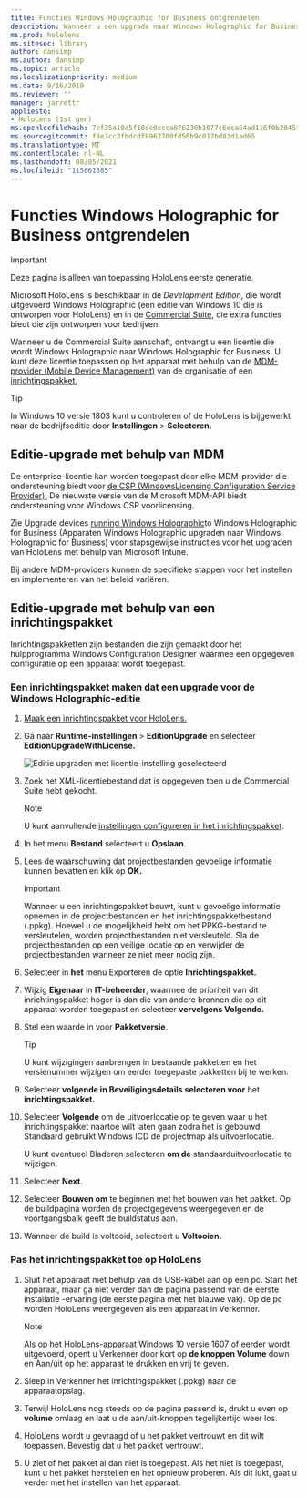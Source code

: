 ```yaml
---
title: Functies Windows Holographic for Business ontgrendelen
description: Wanneer u een upgrade naar Windows Holographic for Business, HoloLens extra functies die zijn ontworpen voor bedrijven.
ms.prod: hololens
ms.sitesec: library
author: dansimp
ms.author: dansimp
ms.topic: article
ms.localizationpriority: medium
ms.date: 9/16/2019
ms.reviewer: ''
manager: jarrettr
appliesto:
- HoloLens (1st gen)
ms.openlocfilehash: 7cf35a10a5f18dc0ccca876230b1677c6eca54ad116f0b2045fc1b269ac6c4b0
ms.sourcegitcommit: f8e7cc2fbdcdf8962700fd50b9c017bd83d1ad65
ms.translationtype: MT
ms.contentlocale: nl-NL
ms.lasthandoff: 08/05/2021
ms.locfileid: "115661885"
---
```

# <a name="unlock-windows-holographic-for-business-features"></a>Functies Windows Holographic for Business ontgrendelen

> [!IMPORTANT]
> Deze pagina is alleen van toepassing HoloLens eerste generatie.

Microsoft HoloLens is beschikbaar in de *Development Edition*, die wordt uitgevoerd Windows Holographic (een editie van Windows 10 die is ontworpen voor HoloLens) en in de [Commercial Suite](hololens-commercial-features.md), die extra functies biedt die zijn ontworpen voor bedrijven.

Wanneer u de Commercial Suite aanschaft, ontvangt u een licentie die wordt Windows Holographic naar Windows Holographic for Business. U kunt deze licentie toepassen op het apparaat met behulp van de [MDM-provider (Mobile Device Management)](#edition-upgrade-by-using-mdm) van de organisatie of een [inrichtingspakket.](#edition-upgrade-by-using-a-provisioning-package)

> [!TIP]
> In Windows 10 versie 1803 kunt u controleren of de HoloLens is bijgewerkt naar de bedrijfseditie door **Instellingen**  >  **Selecteren.**

## <a name="edition-upgrade-by-using-mdm"></a>Editie-upgrade met behulp van MDM

De enterprise-licentie kan worden toegepast door elke MDM-provider die ondersteuning biedt voor [de CSP (WindowsLicensing Configuration Service Provider).](https://msdn.microsoft.com/library/windows/hardware/dn904983.aspx) De nieuwste versie van de Microsoft MDM-API biedt ondersteuning voor Windows CSP voorlicensing.

Zie Upgrade devices [running Windows Holographic](/intune/holographic-upgrade)to Windows Holographic for Business (Apparaten Windows Holographic upgraden naar Windows Holographic for Business) voor stapsgewijse instructies voor het upgraden van HoloLens met behulp van Microsoft Intune.

 Bij andere MDM-providers kunnen de specifieke stappen voor het instellen en implementeren van het beleid variëren.

## <a name="edition-upgrade-by-using-a-provisioning-package"></a>Editie-upgrade met behulp van een inrichtingspakket

Inrichtingspakketten zijn bestanden die zijn gemaakt door het hulpprogramma Windows Configuration Designer waarmee een opgegeven configuratie op een apparaat wordt toegepast.

### <a name="create-a-provisioning-package-that-upgrades-the-windows-holographic-edition"></a>Een inrichtingspakket maken dat een upgrade voor de Windows Holographic-editie

1. [Maak een inrichtingspakket voor HoloLens.](hololens-provisioning.md)
1. Ga naar **Runtime-instellingen**  >  **EditionUpgrade** en selecteer **EditionUpgradeWithLicense.**

    ![Editie upgraden met licentie-instelling geselecteerd](images/icd1.png)

1. Zoek het XML-licentiebestand dat is opgegeven toen u de Commercial Suite hebt gekocht.

    > [!NOTE]
    > U kunt aanvullende [instellingen configureren in het inrichtingspakket](hololens-provisioning.md).

1. In het menu **Bestand** selecteert u **Opslaan**. 

1. Lees de waarschuwing dat projectbestanden gevoelige informatie kunnen bevatten en klik op **OK.**

    > [!IMPORTANT]
    > Wanneer u een inrichtingspakket bouwt, kunt u gevoelige informatie opnemen in de projectbestanden en het inrichtingspakketbestand (.ppkg). Hoewel u de mogelijkheid hebt om het PPKG-bestand te versleutelen, worden projectbestanden niet versleuteld. Sla de projectbestanden op een veilige locatie op en verwijder de projectbestanden wanneer ze niet meer nodig zijn.

1. Selecteer in **het** menu Exporteren de optie **Inrichtingspakket.**

1. Wijzig **Eigenaar** in **IT-beheerder**, waarmee de prioriteit van dit inrichtingspakket hoger is dan die van andere bronnen die op dit apparaat worden toegepast en selecteer **vervolgens Volgende.**

1. Stel een waarde in voor **Pakketversie**.

    > [!TIP]
    > U kunt wijzigingen aanbrengen in bestaande pakketten en het versienummer wijzigen om eerder toegepaste pakketten bij te werken.

1. Selecteer **volgende in Beveiligingsdetails selecteren voor** het **inrichtingspakket.**

1. Selecteer **Volgende** om de uitvoerlocatie op te geven waar u het inrichtingspakket naartoe wilt laten gaan zodra het is gebouwd. Standaard gebruikt Windows ICD de projectmap als uitvoerlocatie.

    U kunt eventueel Bladeren selecteren **om de** standaarduitvoerlocatie te wijzigen.

1. Selecteer **Next**.

1. Selecteer **Bouwen om** te beginnen met het bouwen van het pakket. Op de buildpagina worden de projectgegevens weergegeven en de voortgangsbalk geeft de buildstatus aan.

1. Wanneer de build is voltooid, selecteert u **Voltooien.**

### <a name="apply-the-provisioning-package-to-hololens"></a>Pas het inrichtingspakket toe op HoloLens

1. Sluit het apparaat met behulp van de USB-kabel aan op een pc. Start het apparaat, maar ga  niet verder dan de pagina passend van de eerste installatie -ervaring (de eerste pagina met het blauwe vak). Op de pc worden HoloLens weergegeven als een apparaat in Verkenner.

    > [!NOTE]
    > Als op het HoloLens-apparaat Windows 10 versie 1607 of eerder wordt uitgevoerd, opent u Verkenner door  kort op **de knoppen Volume** down en Aan/uit op het apparaat te drukken en vrij te geven.

1. Sleep in Verkenner het inrichtingspakket (.ppkg) naar de apparaatopslag.

1. Terwijl HoloLens nog steeds op  de pagina passend is, drukt u even op **volume** omlaag en laat u de aan/uit-knoppen  tegelijkertijd weer los.

1. HoloLens wordt u gevraagd of u het pakket vertrouwt en dit wilt toepassen. Bevestig dat u het pakket vertrouwt.

1. U ziet of het pakket al dan niet is toegepast. Als het niet is toegepast, kunt u het pakket herstellen en het opnieuw proberen. Als dit lukt, gaat u verder met het instellen van het apparaat.
